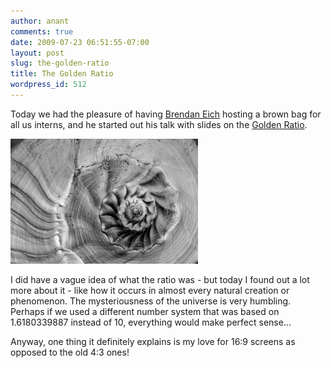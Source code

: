 ```yaml
---
author: anant
comments: true
date: 2009-07-23 06:51:55-07:00
layout: post
slug: the-golden-ratio
title: The Golden Ratio
wordpress_id: 512
---
```


Today we had the pleasure of having [Brendan Eich](http://en.wikipedia.org/wiki/Brendan_Eich) hosting a brown bag for all us interns, and he started out his talk with slides on the [Golden Ratio](http://en.wikipedia.org/wiki/Golden_ratio).

[![Golden Ratio](/images/2009/golden-ratio.jpg)](http://www.flickr.com/photos/bmelancon/1542225093/)

I did have a vague idea of what the ratio was - but today I found out a lot more about it - like how it occurs in almost every natural creation or phenomenon. The mysteriousness of the universe is very humbling. Perhaps if we used a different number system that was based on 1.6180339887 instead of 10, everything would make perfect sense...

Anyway, one thing it definitely explains is my love for 16:9 screens as opposed to the old 4:3 ones!
